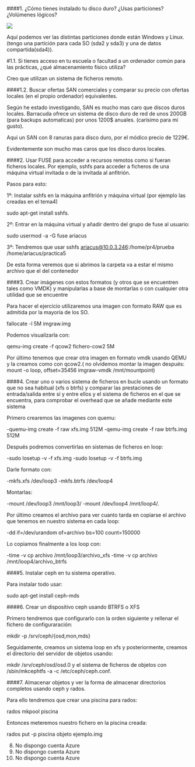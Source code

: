 ####1. ¿Cómo tienes instalado tu disco duro? ¿Usas particiones? ¿Volúmenes lógicos?

![](http://i.imgur.com/NYC7o1b.png)

Aquí podemos ver las distintas particiones donde están Windows y Linux. (tengo una partición para cada SO (sda2 y sda3) y una de datos compartida(sda4)).

#1.1. Si tienes acceso en tu escuela o facultad a un ordenador común para las prácticas, ¿qué almacenamiento físico utiliza?

Creo que utilizan un sistema de ficheros remoto.

####1.2. Buscar ofertas SAN comerciales y comparar su precio con ofertas locales (en el propio ordenador) equivalentes.

Según he estado investigando, SAN es mucho mas caro que discos duros locales. Barracuda ofrece un sistema de disco duro de red de unos 200GB (para backups automaticas) por unos 1200$ anuales. (carísimo para mi gusto).

[](http://www.macnificos.com/product.aspx?p=7909&gclid=CjwKEAiAxZKmBRD_5cCvs8SbxXsSJADZBCmdnxG6tkwS6IEgYWv8mb0TG3jTd6MguYzeIXWKlDOOjRoCxwLw_wcB)

Aqui un SAN con 8 ranuras para disco duro, por el módico precio de 1229€.

Evidentemente son mucho mas caros que los disco duros locales.


####2. Usar FUSE para acceder a recursos remotos como si fueran ficheros locales. Por ejemplo, sshfs para acceder a ficheros de una máquina virtual invitada o de la invitada al anfitrión.

Pasos para esto:

1º: Instalar sshfs en la máquina anfitrión y máquina virtual (por ejemplo las creadas en el tema4)

sudo apt-get install sshfs.

2º: Entrar en la máquina virtual y añadir dentro del grupo de fuse al usuario:

sudo usermod -a -G fuse ariacus

3º: Tendremos que usar sshfs ariacus@10.0.3.246:/home/pr4/prueba /home/ariacus/practica5

De esta forma veremos que si abrimos la carpeta va a estar el mismo archivo que el del contenedor


####3. Crear imágenes con estos formatos (y otros que se encuentren tales como VMDK) y manipularlas a base de montarlas o con cualquier otra utilidad que se encuentre

Para hacer el ejercicio utilizaremos una imagen con formato RAW que es admitida por la mayoría de los SO.

fallocate -l 5M imgraw.img

Podemos visualizarla con:

qemu-img create -f qcow2 fichero-cow2 5M


Por último tenemos que crear otra imagen en formato vmdk usando QEMU y la creamos como con qcow2.( no olvidemos montar la imagen después: mount -o loop, offset=35456 imgraw-vmdk /mnt/mountpoint)



####4. Crear uno o varios sistema de ficheros en bucle usando un formato que no sea habitual (xfs o btrfs) y comparar las prestaciones de entrada/salida entre sí y entre ellos y el sistema de ficheros en el que se encuentra, para comprobar el overhead que se añade mediante este sistema

Primero crearemos las imagenes con quemu:

-quemu-img create -f raw xfs.img 512M
-qemu-img create -f raw btrfs.img 512M

Después podremos convertirlas en sistemas de ficheros en loop:

-sudo losetup -v -f xfs.img
-sudo losetup -v -f btrfs.img
 

Darle formato con:

-mkfs.xfs /dev/loop3
-mkfs.btrfs /dev/loop4

Montarlas:

-mount /dev/loop3 /mnt/loop3/
-mount /dev/loop4 /mnt/loop4/.


Por último creamos el archivo para ver cuanto tarda en copiarse el archivo que tenemos en nuestro sistema en cada loop:


-dd if=/dev/urandom of=archivo bs=100 count=150000


Lo copiamos finalmente a los loop con:

-time -v cp archivo /mnt/loop3/archivo_xfs
-time -v cp archivo /mnt/loop4/archivo_btrfs


####5. Instalar ceph en tu sistema operativo.

Para instalar todo usar:


sudo apt-get install ceph-mds

####6. Crear un dispositivo ceph usando BTRFS o XFS

Primero tendremos que configurarlo con la orden siguiente y rellenar el fichero de configuraración:

mkdir -p /srv/ceph/{osd,mon,mds}

Seguidamente, creamos un sistema loop en xfs  y posteriormente, creamos el directorio del servidor de objetos usando:

mkdir /srv/ceph/osd/osd.0 y el sistema de ficheros de objetos con /sbin/mkcephtfs -a -c /etc/ceph/ceph.conf.

####7. Almacenar objetos y ver la forma de almacenar directorios completos usando ceph y rados.

Para ello tendremos que crear una piscina para rados:

rados mkpool piscina

Entonces meteremos nuestro fichero en la piscina creada:

rados put -p piscina objeto ejemplo.img

8. No dispongo cuenta Azure
9. No dispongo cuenta Azure
10. No dispongo cuenta Azure
























